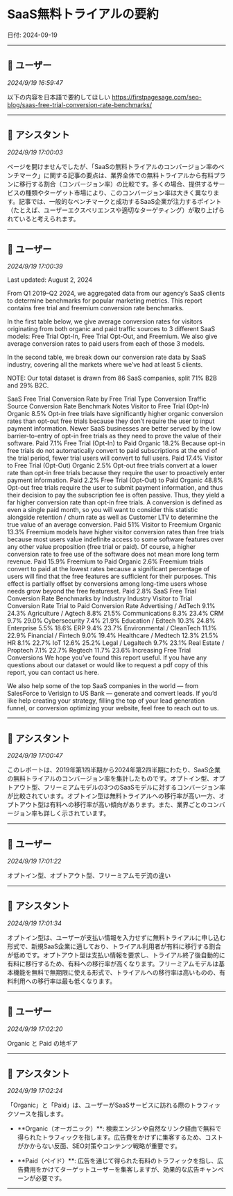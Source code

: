 # SaaS無料トライアルの要約

日付: 2024-09-19

---

## 👤 ユーザー
*2024/9/19 16:59:47*

以下の内容を日本語で要約してほしい
https://firstpagesage.com/seo-blog/saas-free-trial-conversion-rate-benchmarks/

---

## 🤖 アシスタント
*2024/9/19 17:00:03*

ページを開けませんでしたが、「SaaSの無料トライアルのコンバージョン率のベンチマーク」に関する記事の要点は、業界全体での無料トライアルから有料プランに移行する割合（コンバージョン率）の比較です。多くの場合、提供するサービスの種類やターゲット市場により、このコンバージョン率は大きく異なります。記事では、一般的なベンチマークと成功するSaaS企業が注力するポイント（たとえば、ユーザーエクスペリエンスや適切なターゲティング）が取り上げられていると考えられます。

---

## 👤 ユーザー
*2024/9/19 17:00:39*

Last updated: August 2, 2024

From Q1 2019­–Q2 2024, we aggregated data from our agency’s SaaS clients to determine benchmarks for popular marketing metrics. This report contains free trial and freemium conversion rate benchmarks. 

In the first table below, we give average conversion rates for visitors originating from both organic and paid traffic sources to 3 different SaaS models: Free Trial Opt-In, Free Trial Opt-Out, and Freemium. We also give average conversion rates to paid users from each of those 3 models.  

In the second table, we break down our conversion rate data by SaaS industry, covering all the markets where we’ve had at least 5 clients. 

NOTE: Our total dataset is drawn from 86 SaaS companies, split 71% B2B and 29% B2C.

SaaS Free Trial Conversion Rate by Free Trial Type
Conversion	Traffic Source	Conversion Rate Benchmark	Notes
Visitor to Free Trial (Opt-In)	Organic	8.5%	Opt-in free trials have significantly higher organic conversion rates than opt-out free trials because they don’t require the user to input payment information. Newer SaaS businesses are better served by the low barrier-to-entry of opt-in free trials as they need to prove the value of their software.
Paid	7.1%
Free Trial (Opt-In) to Paid	Organic	18.2%	Because opt-in free trials do not automatically convert to paid subscriptions at the end of the trial period, fewer trial users will convert to full users.
Paid	17.4%
Visitor to Free Trial (Opt-Out)	Organic	2.5%	Opt-out free trials convert at a lower rate than opt-in free trials because they require the user to proactively enter payment information.
Paid	2.2%
Free Trial (Opt-Out) to Paid	Organic	48.8%	Opt-out free trials require the user to submit payment information, and thus their decision to pay the subscription fee is often passive. Thus, they yield a far higher conversion rate  than opt-in free trials. A conversion is defined as even a single paid month, so you will want to consider this statistic alongside retention / churn rate as well as Customer LTV to determine the true value of an average conversion.
Paid	51%
Visitor to Freemium	Organic	13.3%	Freemium models have higher visitor conversion rates than free trials because most users value indefinite access to some software features over any other value proposition (free trial or paid). Of course, a higher conversion rate to free use of the software does not mean more long term revenue. 
Paid	15.9%
Freemium to Paid	Organic	2.6%	Freemium trials convert to paid at the lowest rates because a significant percentage of users will find that the free features are sufficient for their purposes. This effect is partially offset by conversions among long-time users whose needs grow beyond the free featureset.
Paid	2.8%
SaaS Free Trial Conversion Rate Benchmarks by Industry
Industry	Visitor to Trial Conversion Rate	Trial to Paid Conversion Rate
Advertising / AdTech	9.1%	24.3%
Agriculture / Agtech	8.8%	21.5%
Communications	8.3%	23.4%
CRM	9.7%	29.0%
Cybersecurity	7.4%	21.9%
Education / Edtech	10.3%	24.8%
Enterprise	5.5%	18.6%
ERP	9.4%	23.7%
Environmental / CleanTech	11.1%	22.9%
Financial / Fintech	9.0%	19.4%
Healthcare / Medtech	12.3%	21.5%
HR	8.1%	22.7%
IoT	12.6%	25.2%
Legal / Legaltech	9.7%	23.1%
Real Estate / Proptech	7.1%	22.7%
Regtech	11.7%	23.6%
Increasing Free Trial Conversions
We hope you’ve found this report useful. If you have any questions about our dataset or would like to request a pdf copy of this report, you can contact us here. 

We also help some of the top SaaS companies in the world — from SalesForce to Verisign to US Bank — generate and convert leads. If you’d like help creating your strategy, filling the top of your lead generation funnel, or conversion optimizing your website, feel free to reach out to us.

---

## 🤖 アシスタント
*2024/9/19 17:00:47*

このレポートは、2019年第1四半期から2024年第2四半期にわたり、SaaS企業の無料トライアルのコンバージョン率を集計したものです。オプトイン型、オプトアウト型、フリーミアムモデルの3つのSaaSモデルに対するコンバージョン率が比較されています。オプトイン型は無料トライアルへの移行率が高い一方、オプトアウト型は有料への移行率が高い傾向があります。また、業界ごとのコンバージョン率も詳しく示されています。

---

## 👤 ユーザー
*2024/9/19 17:01:22*

オプトイン型、オプトアウト型、フリーミアムモデ流の違い

---

## 🤖 アシスタント
*2024/9/19 17:01:34*

オプトイン型は、ユーザーが支払い情報を入力せずに無料トライアルに申し込む形式で、新規SaaS企業に適しており、トライアル利用者が有料に移行する割合が低めです。オプトアウト型は支払い情報を要求し、トライアル終了後自動的に有料に移行するため、有料への移行率が高くなります。フリーミアムモデルは基本機能を無料で無期限に使える形式で、トライアルへの移行率は高いものの、有料利用への移行率は最も低くなります。

---

## 👤 ユーザー
*2024/9/19 17:02:20*

Organic と Paid の地ギア

---

## 🤖 アシスタント
*2024/9/19 17:02:24*

「Organic」と「Paid」は、ユーザーがSaaSサービスに訪れる際のトラフィックソースを指します。

- \*\*Organic（オーガニック）\*\*: 検索エンジンや自然なリンク経由で無料で得られたトラフィックを指します。広告費をかけずに集客するため、コストがかからない反面、SEO対策やコンテンツ戦略が重要です。
  
- \*\*Paid（ペイド）\*\*: 広告を通じて得られた有料のトラフィックを指し、広告費用をかけてターゲットユーザーを集客しますが、効果的な広告キャンペーンが必要です。

---
